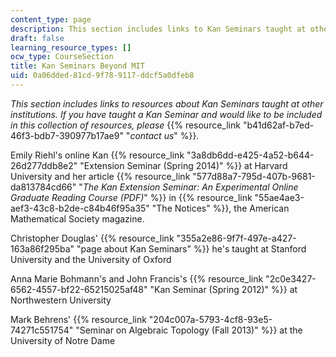 ```yaml
---
content_type: page
description: This section includes links to Kan Seminars taught at other institutions.
draft: false
learning_resource_types: []
ocw_type: CourseSection
title: Kan Seminars Beyond MIT
uid: 0a06dded-81cd-9f78-9117-ddcf5a0dfeb8
---
```

*This section includes links to resources about Kan Seminars taught at other institutions. If you have taught a Kan Seminar and would like to be included in this collection of resources, please* {{% resource_link "b41d62af-b7ed-46f3-bdb7-390977b17ae9" "*contact us*" %}}*.*

Emily Riehl's online Kan {{% resource_link "3a8db6dd-e425-4a52-b644-26d277ddb8e2" "Extension Seminar (Spring 2014)" %}} at Harvard University and her article {{% resource_link "577d88a7-795d-407b-9681-da813784cd66" "*The Kan Extension Seminar: An Experimental Online Graduate Reading Course (PDF)*" %}} in {{% resource_link "55ae4ae3-aef3-43c8-b2de-c84b46f95a35" "The Notices" %}}, the American Mathematical Society magazine.

Christopher Douglas' {{% resource_link "355a2e86-9f7f-497e-a427-163a86f295ba" "page about Kan Seminars" %}} he's taught at Stanford University and the University of Oxford

Anna Marie Bohmann's and John Francis's {{% resource_link "2c0e3427-6562-4557-bf22-65215025af48" "Kan Seminar (Spring 2012)" %}} at Northwestern University

Mark Behrens' {{% resource_link "204c007a-5793-4cf8-93e5-74271c551754" "Seminar on Algebraic Topology (Fall 2013)" %}} at the University of Notre Dame
